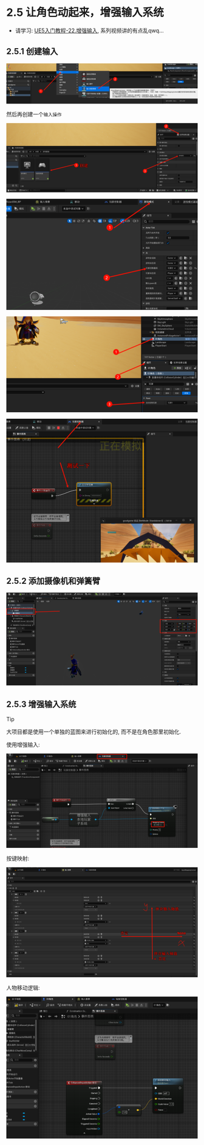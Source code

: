 # 2.5 让角色动起来，增强输入系统
- 请学习: [UE5入门教程-22.增强输入](https://www.bilibili.com/video/BV1n14y1N7wa/), 系列视频讲的有点乱qwq...

## 2.5.1 创建输入

![Clip_2024-06-07_17-23-43.png](./Clip_2024-06-07_17-23-43.png)

然后再创建一个`输入操作`

![Clip_2024-06-07_17-35-56.png](./Clip_2024-06-07_17-35-56.png)

![Clip_2024-06-07_17-36-22.png](./Clip_2024-06-07_17-36-22.png)

![Clip_2024-06-07_17-36-42.png](./Clip_2024-06-07_17-36-42.png)

![Clip_2024-06-07_17-38-31.png](./Clip_2024-06-07_17-38-31.png)

## 2.5.2 添加摄像机和弹簧臂

![Clip_2024-06-07_20-04-13.png](./Clip_2024-06-07_20-04-13.png)

## 2.5.3 增强输入系统
> [!TIP]
> 大项目都是使用一个单独的蓝图来进行初始化的, 而不是在角色那里初始化.

使用增强输入:

![Clip_2024-06-07_20-06-55.png](./Clip_2024-06-07_20-06-55.png)

按键映射:

![Clip_2024-06-07_20-15-13.png](./Clip_2024-06-07_20-15-13.png)

人物移动逻辑:

![Clip_2024-06-07_20-17-13.png](./Clip_2024-06-07_20-17-13.png)
